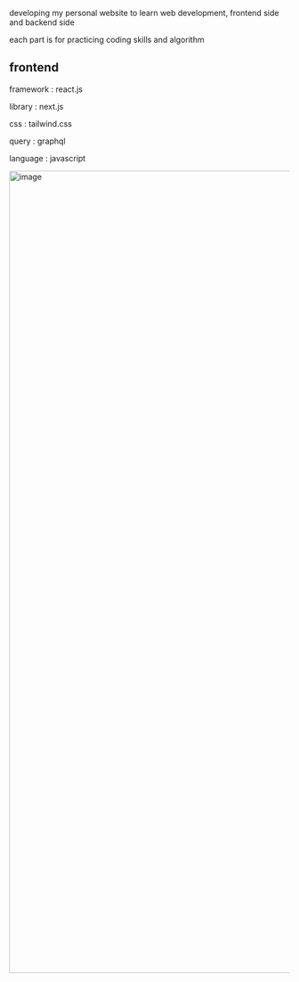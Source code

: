 developing my personal website to learn web development, frontend side and backend side 

each part is for practicing coding skills and algorithm


frontend 
-------------------------
framework : react.js


library : next.js


css : tailwind.css


query : graphql


language : javascript


<img width="1439" alt="image" src="https://user-images.githubusercontent.com/31798849/215781616-7a4df147-01cb-43e9-871c-a47a270c118e.png">

